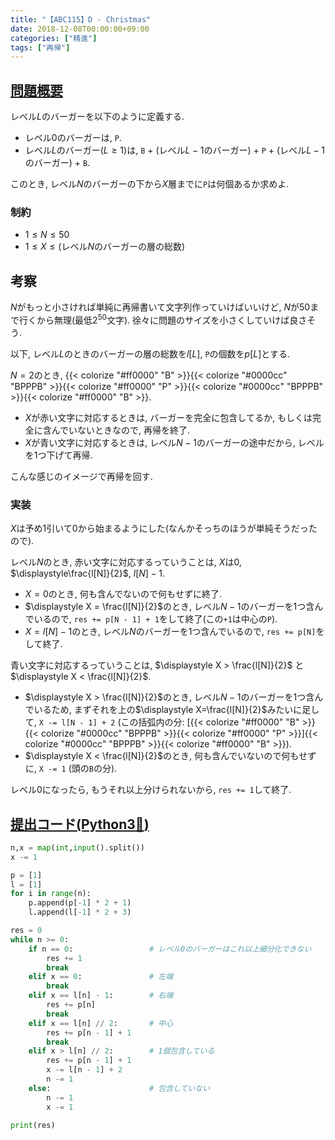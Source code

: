 ```yaml
---
title: "【ABC115】D - Christmas"
date: 2018-12-08T00:00:00+09:00
categories: ["精進"]
tags: ["再帰"]
---
```


## [問題概要](https://atcoder.jp/contests/abc115/tasks/abc115_d)

レベル$L$のバーガーを以下のように定義する.

* レベル$0$のバーガーは, `P`.
* レベル$L$のバーガー($L \geq 1$)は, `B` + (レベル$L - 1$のバーガー) + `P` + (レベル$L - 1$のバーガー) + `B`.

このとき, レベル$N$のバーガーの下から$X$層までに`P`は何個あるか求めよ.

### 制約

* $1 \leq N \leq 50$
* $1 \leq X \leq ($レベル$N$のバーガーの層の総数$)$

## 考察

$N$がもっと小さければ単純に再帰書いて文字列作っていけばいいけど, $N$が$50$まで行くから無理(最低$2^{50}$文字).
徐々に問題のサイズを小さくしていけば良さそう.

以下, レベル$L$のときのバーガーの層の総数を$l[L]$, `P`の個数を$p[L]$とする.

$N=2$のとき, {{< colorize "#ff0000" "B" >}}{{< colorize "#0000cc" "BPPPB" >}}{{< colorize "#ff0000" "P" >}}{{< colorize "#0000cc" "BPPPB" >}}{{< colorize "#ff0000" "B" >}}.

* $X$が赤い文字に対応するときは, バーガーを完全に包含してるか, もしくは完全に含んでいないときなので, 再帰を終了.
* $X$が青い文字に対応するときは, レベル$N-1$のバーガーの途中だから, レベルを1つ下げて再帰.

こんな感じのイメージで再帰を回す.

### 実装

$X$は予め1引いて0から始まるようにした(なんかそっちのほうが単純そうだったので).

レベル$N$のとき, 赤い文字に対応するっていうことは, $X$は$0$, $\displaystyle\frac{l[N]}{2}$, $l[N]-1$.

* $X = 0$のとき, 何も含んでないので何もせずに終了.
* $\displaystyle X = \frac{l[N]}{2}$のとき, レベル$N-1$のバーガーを1つ含んでいるので, `res += p[N - 1] + 1`をして終了(この`+1`は中心の`P`).
* $X = l[N]-1$のとき, レベル$N$のバーガーを1つ含んでいるので, `res += p[N]`をして終了.

青い文字に対応するっていうことは, $\displaystyle X > \frac{l[N]}{2}$ と $\displaystyle X < \frac{l[N]}{2}$.

* $\displaystyle X > \frac{l[N]}{2}$のとき, レベル$N-1$のバーガーを1つ含んでいるため, まずそれを上の$\displaystyle X=\frac{l[N]}{2}$みたいに足して, `X -= l[N - 1] + 2` (この括弧内の分: [{{< colorize "#ff0000" "B" >}}{{< colorize "#0000cc" "BPPPB" >}}{{< colorize "#ff0000" "P" >}}]{{< colorize "#0000cc" "BPPPB" >}}{{< colorize "#ff0000" "B" >}}).
* $\displaystyle X < \frac{l[N]}{2}$のとき, 何も含んでいないので何もせずに, `X -= 1` (頭の`B`の分).

レベル0になったら, もうそれ以上分けられないから, `res += 1`して終了.

## [提出コード(Python3:snake:)](https://atcoder.jp/contests/abc115/submissions/3748369)

```python
n,x = map(int,input().split())
x -= 1

p = [1]
l = [1]
for i in range(n):
    p.append(p[-1] * 2 + 1)
    l.append(l[-1] * 2 + 3)

res = 0
while n >= 0:
    if n == 0:                 # レベル0のバーガーはこれ以上細分化できない
        res += 1
        break
    elif x == 0:               # 左端
        break
    elif x == l[n] - 1:        # 右端
        res += p[n]
        break
    elif x == l[n] // 2:       # 中心
        res += p[n - 1] + 1
        break
    elif x > l[n] // 2:        # 1個包含している
        res += p[n - 1] + 1
        x -= l[n - 1] + 2
        n -= 1
    else:                      # 包含していない
        n -= 1
        x -= 1

print(res)
```
